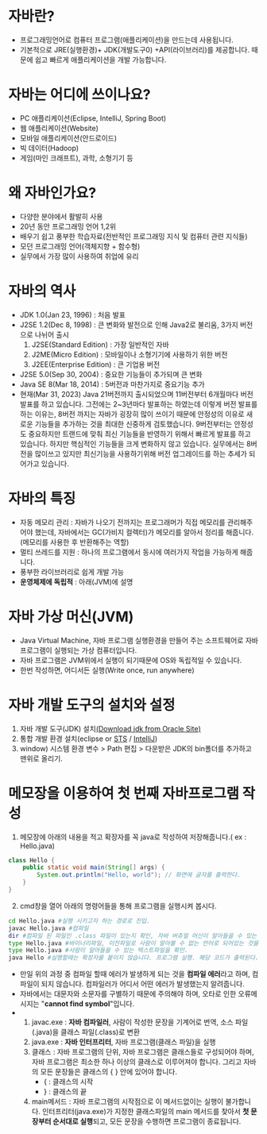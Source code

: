 # 자바란?
   * 프로그래밍언어로 컴퓨터 프로그램(애플리케이션)을 만드는데 사용됩니다.
   * 기본적으로 JRE(실행환경)+ JDK(개발도구0) +API(라이브러리)를 제공합니다. 때문에 쉽고 빠르게 애플리케이션을 개발 가능합니다.
# 자바는 어디에 쓰이나요?
   * PC 애플리케이션(Eclipse, IntelliJ, Spring Boot)
   * 웹 애플리케이션(Website)
   * 모바일 애플리케이션(안드로이드)
   * 빅 데이터(Hadoop)
   * 게임(마인 크래프트), 과학, 소형기기 등
# 왜 자바인가요?
   * 다양한 분야에서 활발히 사용
   * 20년 동안 프로그래밍 언어 1,2위
   * 배우기 쉽고 풍부한 학습자료(전반적인 프로그래밍 지식 및 컴퓨터 관련 지식들)
   * 모던 프로그래밍 언어(객체지향 + 함수형)
   * 실무에서 가장 많이 사용하여 취업에 유리
# 자바의 역사
   * JDK 1.0(Jan 23, 1996) : 처음 발표
   * J2SE 1.2(Dec 8, 1998) : 큰 변화와 발전으로 인해 Java2로 불리움, 3가지 버전으로 나뉘어 출시
     1) J2SE(Standard Edition) : 가장 일반적인 자바
     2) J2ME(Micro Edition) : 모바일이나 소형기기에 사용하기 위한 버전
     3) J2EE(Enterprise Edition) : 큰 기업용 버전
   * J2SE 5.0(Sep 30, 2004) : 중요한 기능들이 추가되며 큰 변화
   * Java SE 8(Mar 18, 2014) : 5버전과 마찬가지로 중요기능 추가
   * 현재(Mar 31, 2023) Java 21버전까지 출시되었으며 11버전부터 6개월마다 버전발표를 하고 있습니다. 그전에는 2~3년마다 발표하는 하였는데 이렇게 버전 발표를 하는 이유는, 8버전 까지는 자바가 굉장히 많이 쓰이기 때문에 안정성의 이유로 새로운 기능들을 추가하는 것을 최대한 신중하게 검토했습니다. 9버전부터는 안정성도 중요하지만 트랜드에 맞춰 최신 기능들을 반영하기 위해서 빠르게 발표를 하고 있습니다. 하지만 핵심적인 기능들을 크게 변화하지 않고 있습니다. 실무에서는 8버전을 많이쓰고 있지만 최신기능을 사용하기위해 버전 업그레이드를 하는 추세가 되어가고 있습니다.
# 자바의 특징
   * 자동 메모리 관리 : 자바가 나오기 전까지는 프로그래머가 직접 메모리를 관리해주어야 했는데, 자바에서는 GC(가비지 컬렉터)가 메모리를 알아서 정리를 해줍니다.(메모리를 사용한 후 반환해주는 역할)
   * 멀티 쓰레드를 지원 : 하나의 프로그램에서 동시에 여러가지 작업을 가능하게 해줍니다.
   * 풍부한 라이브러리로 쉽게 개발 가능
   * **운영체제에 독립적** : 아래(JVM)에 설명
# 자바 가상 머신(JVM)
   * Java Virtual Machine, 자바 프로그램 실행환경을 만들어 주는 소프트웨어로 자바 프로그램이 실행되는 가상 컴퓨터입니다.
   * 자바 프로그램은 JVM위에서 실행이 되기때문에 OS와 독립적일 수 있습니다.
   * 한번 작성하면, 어디서든 실행(Write once, run anywhere)
# 자바 개발 도구의 설치와 설정
1. 자바 개발 도구(JDK) 설치[(Download jdk from Oracle Site)](https://www.oracle.com/java/technologies/downloads/#java11)
2. 통합 개발 환경 설치(eclipse or [STS](https://spring.io/tools) / [IntelliJ](https://www.jetbrains.com/ko-kr/idea/)) 
3. window) 시스템 환경 변수 > Path 편집 > 다운받은 JDK의 bin폴더를 추가하고 맨위로 올리기.
# 메모장을 이용하여 첫 번째 자바프로그램 작성
1. 메모장에 아래의 내용을 적고 확장자를 꼭 java로 작성하여 저장해줍니다.( ex : Hello.java)
```java
class Hello {
    public static void main(String[] args) {
        System.out.println("Hello, world"); // 화면에 글자를 출력한다.
    }
}
```
2. cmd창을 열어 아래의 명령어들을 통해 프로그램을 실행시켜 봅시다.
```bash
cd Hello.java #실행 시키고자 하는 경로로 진입.
javac Hello.java #컴파일
dir #컴파일 된 파일인 .class 파일이 있는지 확인, 자바 버츄얼 머신이 알아들을 수 있는 기계어로 변환(컴파일)된 것입니다.
type Hello.java #바이너리파일, 이진파일로 사람이 알아볼 수 없는 언어로 되어있는 것을 확인.
type Hello.java #사람이 알아들을 수 있는 텍스트파일을 확인.
java Hello #실행할때는 확장자를 붙이지 않습니다. 프로그램 실행. 해당 코드가 출력된다.
```
* 만일 위의 과정 중 컴파일 할때 에러가 발생하게 되는 것을 **컴파일 에러**라고 하며, 컴파일이 되지 않습니다. 컴파일러가 어디서 어떤 에러가 발생했는지 알려줍니다.
* 자바에서는 대문자와 소문자를 구별하기 때문에 주의해야 하며, 오타로 인한 오류메시지는 "**cannot find symbol**"입니다.
* 1. javac.exe : **자바 컴파일러**, 사람이 작성한 문장을 기계어로 번역, 소스 파일(.java)을 클래스 파일(.class)로 변환
  2. java.exe : **자바 인터프리터**, 자바 프로그램(클래스 파일)을 실행
  3. 클래스 : 자바 프로그램의 단위, 자바 프로그램은 클래스들로 구성되어야 하며, 자바 프로그램은 최소한 하나 이상의 클래스로 이루어져야 합니다. 그리고 자바의 모든 문장들은 클래스의 { } 안에 있어야 합니다.
     * { : 클래스의 시작
     * } : 클래스의 끝
  4. main메서드 : 자바 프로그램의 시작점으로 이 메서드없이는 실행이 불가합니다. 인터프리터(java.exe)가 지정한 클래스파일의 main 메서드를 찾아서 **첫 문장부터 순서대로 실행**되고, 모든 문장을 수행하면 프로그램이 종료됩니다. 
